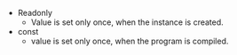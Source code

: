 - Readonly
  - Value is set only once, when the instance is created.
- const 
  - value is set only once, when the program is compiled.